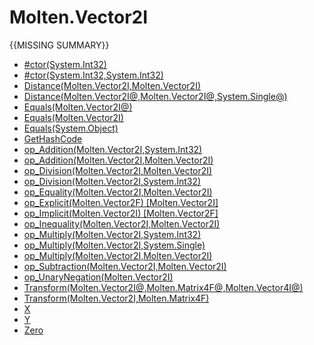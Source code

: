 ﻿  
# Molten.Vector2I
{{MISSING SUMMARY}}
  
*  [#ctor(System.Int32)](docs/Molten.Math/Molten/Vector2I/#ctor.md)  
*  [#ctor(System.Int32,System.Int32)](docs/Molten.Math/Molten/Vector2I/#ctor.md)  
*  [Distance(Molten.Vector2I,Molten.Vector2I)](docs/Molten.Math/Molten/Vector2I/Distance.md)  
*  [Distance(Molten.Vector2I@,Molten.Vector2I@,System.Single@)](docs/Molten.Math/Molten/Vector2I/Distance.md)  
*  [Equals(Molten.Vector2I@)](docs/Molten.Math/Molten/Vector2I/Equals.md)  
*  [Equals(Molten.Vector2I)](docs/Molten.Math/Molten/Vector2I/Equals.md)  
*  [Equals(System.Object)](docs/Molten.Math/Molten/Vector2I/Equals.md)  
*  [GetHashCode](docs/Molten.Math/Molten/Vector2I/GetHashCode.md)  
*  [op_Addition(Molten.Vector2I,System.Int32)](docs/Molten.Math/Molten/Vector2I/op_Addition.md)  
*  [op_Addition(Molten.Vector2I,Molten.Vector2I)](docs/Molten.Math/Molten/Vector2I/op_Addition.md)  
*  [op_Division(Molten.Vector2I,Molten.Vector2I)](docs/Molten.Math/Molten/Vector2I/op_Division.md)  
*  [op_Division(Molten.Vector2I,System.Int32)](docs/Molten.Math/Molten/Vector2I/op_Division.md)  
*  [op_Equality(Molten.Vector2I,Molten.Vector2I)](docs/Molten.Math/Molten/Vector2I/op_Equality.md)  
*  [op_Explicit(Molten.Vector2F) [Molten.Vector2I]](docs/Molten.Math/Molten/Vector2I/op_Explicit.md)  
*  [op_Implicit(Molten.Vector2I) [Molten.Vector2F]](docs/Molten.Math/Molten/Vector2I/op_Implicit.md)  
*  [op_Inequality(Molten.Vector2I,Molten.Vector2I)](docs/Molten.Math/Molten/Vector2I/op_Inequality.md)  
*  [op_Multiply(Molten.Vector2I,System.Int32)](docs/Molten.Math/Molten/Vector2I/op_Multiply.md)  
*  [op_Multiply(Molten.Vector2I,System.Single)](docs/Molten.Math/Molten/Vector2I/op_Multiply.md)  
*  [op_Multiply(Molten.Vector2I,Molten.Vector2I)](docs/Molten.Math/Molten/Vector2I/op_Multiply.md)  
*  [op_Subtraction(Molten.Vector2I,Molten.Vector2I)](docs/Molten.Math/Molten/Vector2I/op_Subtraction.md)  
*  [op_UnaryNegation(Molten.Vector2I)](docs/Molten.Math/Molten/Vector2I/op_UnaryNegation.md)  
*  [Transform(Molten.Vector2I@,Molten.Matrix4F@,Molten.Vector4I@)](docs/Molten.Math/Molten/Vector2I/Transform.md)  
*  [Transform(Molten.Vector2I,Molten.Matrix4F)](docs/Molten.Math/Molten/Vector2I/Transform.md)  
*  [X](docs/Molten.Math/Molten/Vector2I/X.md)  
*  [Y](docs/Molten.Math/Molten/Vector2I/Y.md)  
*  [Zero](docs/Molten.Math/Molten/Vector2I/Zero.md)